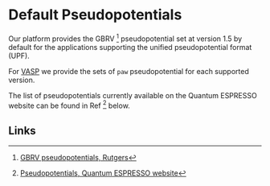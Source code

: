 # Default Pseudopotentials

Our platform provides the GBRV [^1] pseudopotential set at version 1.5 by default for the applications supporting the unified pseudopotential format (UPF).

For [VASP](../../software-directory/modeling/vasp.md) we provide the sets of `paw` pseudopotential for each supported version.

The list of pseudopotentials currently available on the Quantum ESPRESSO website can be found in Ref [^2] below.

## Links

[^1]: [GBRV pseudopotentials, Rutgers](https://www.physics.rutgers.edu/gbrv/)
[^2]: [Pseudopotentials, Quantum ESPRESSO website](http://www.quantum-espresso.org/pseudopotentials/)
